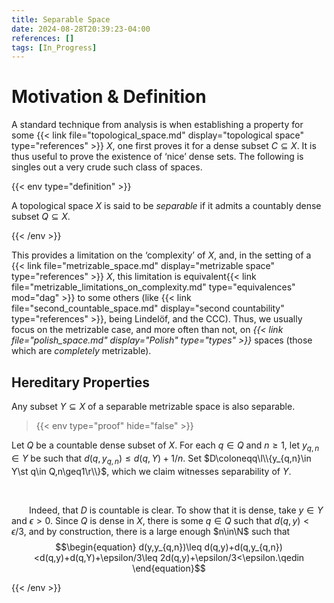 ```yaml
---
title: Separable Space
date: 2024-08-28T20:39:23-04:00
references: []
tags: [In_Progress]
---
```


# Motivation & Definition

A standard technique from analysis is when establishing a property for some {{< link file="topological_space.md" display="topological space" type="references" >}} $X$, one first proves it for a dense subset $C\subseteq X$. It is thus useful to prove the existence of ‘nice’ dense sets. The following is singles out a very crude such class of spaces.

{{< env type="definition" >}}

A topological space $X$ is said to be *separable* if it admits a countably dense subset $Q\subseteq X$.

{{< /env >}}

This provides a limitation on the ‘complexity’ of $X$, and, in the setting of a {{< link file="metrizable_space.md" display="metrizable space" type="references" >}} $X$, this limitation is equivalent{{< link file="metrizable_limitations_on_complexity.md" type="equivalences" mod="dag" >}} to some others (like {{< link file="second_countable_space.md" display="second countability" type="references" >}}, being Lindelöf, and the CCC). Thus, we usually focus on the metrizable case, and more often than not, on *{{< link file="polish_space.md" display="Polish" type="types" >}}* spaces (those which are *completely* metrizable).

## Hereditary Properties

Any subset $Y\subseteq X$ of a separable metrizable space is also separable.

>{{< env type="proof" hide="false" >}}

Let $Q$ be a countable dense subset of $X$. For each $q\in Q$ and $n\geq1$, let $y_{q,n}\in Y$ be such that $d(q,y_{q,n})\leq d(q,Y)+1/n$. Set $D\coloneqq\l\\{y_{q,n}\in Y\st q\in Q,n\geq1\r\\}$, which we claim witnesses separability of $Y$.

<br>

&emsp;&emsp;Indeed, that $D$ is countable is clear. To show that it is dense, take $y\in Y$ and $\epsilon>0$. Since $Q$ is dense in $X$, there is some $q\in Q$ such that $d(q,y)<\epsilon/3$, and by construction, there is a large enough $n\in\N$ such that
$$\begin{equation}
    d(y,y_{q,n})\leq d(q,y)+d(q,y_{q,n})<d(q,y)+d(q,Y)+\epsilon/3\leq 2d(q,y)+\epsilon/3<\epsilon.\qedin
\end{equation}$$

{{< /env >}}
